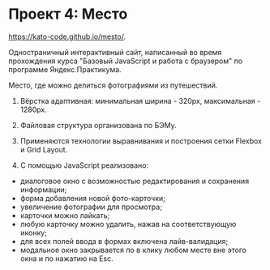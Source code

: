 # Проект 4: Место 

https://kato-code.github.io/mesto/.

Одностраничный интерактивный сайт, написанный во время прохождения курса "Базовый JavaScript и работа с браузером" по программе Яндекс.Практикума. 
 
Место, где можно делиться фотографиями из путешествий. 

1. Вёрстка адаптивная: минимальная ширина - 320px, максимальная - 1280px. 

2. Файловая структура организована по БЭМу. 

3. Применяются технологии выравнивания и построения сетки Flexbox и Grid Layout. 
 
4. С помощью JavaScript реализовано: 
 * диалоговое окно с возможностью редактирования и сохранения информации; 
 * форма добавления новой фото-карточки; 
 * увеличение фотографии для просмотра; 
 * карточки можно лайкать; 
 * любую карточку можно удалить, нажав на соответствующую иконку; 
 * для всех полей ввода в формах включена лайв-валидация; 
 * модальное окно закрывается по в клику любом месте вне этого окна и по нажатию на Esc.
